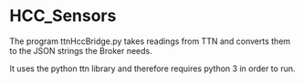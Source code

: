 # HCC_Sensors

The program ttnHccBridge.py takes readings from TTN and converts them to the JSON strings the Broker needs.

It uses the python ttn library and therefore requires python 3 in order to run.
